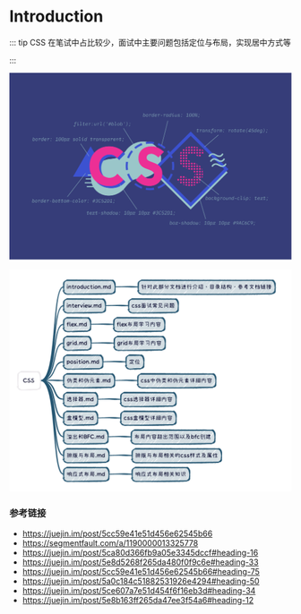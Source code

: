 # Introduction

::: tip
CSS 在笔试中占比较少，面试中主要问题包括定位与布局，实现居中方式等

:::

![tshirt4的副本](../../public/tshirt4的副本.png)

![image-20221122205422027](../../public/image-20221122205422027.png)

### 参考链接

- https://juejin.im/post/5cc59e41e51d456e62545b66
- https://segmentfault.com/a/1190000013325778
- https://juejin.im/post/5ca80d366fb9a05e3345dccf#heading-16
- https://juejin.im/post/5e8d5268f265da480f0f9c6e#heading-33
- https://juejin.im/post/5cc59e41e51d456e62545b66#heading-75
- https://juejin.im/post/5a0c184c51882531926e4294#heading-50
- https://juejin.im/post/5ce607a7e51d454f6f16eb3d#heading-34
- https://juejin.im/post/5e8b163ff265da47ee3f54a6#heading-12
